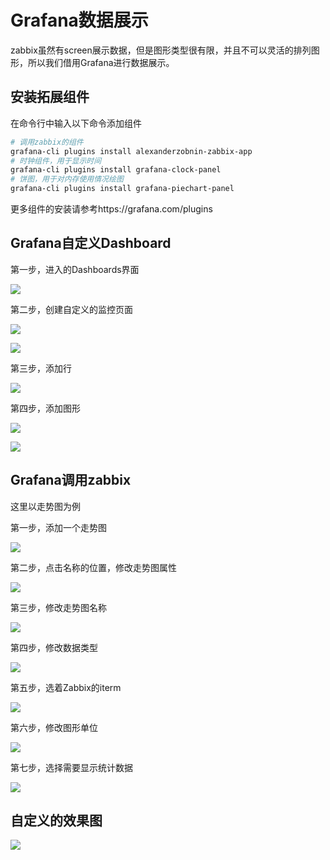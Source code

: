 # Grafana数据展示

zabbix虽然有screen展示数据，但是图形类型很有限，并且不可以灵活的排列图形，所以我们借用Grafana进行数据展示。

## 安装拓展组件

在命令行中输入以下命令添加组件

```bash
# 调用zabbix的组件
grafana-cli plugins install alexanderzobnin-zabbix-app
# 时钟组件，用于显示时间
grafana-cli plugins install grafana-clock-panel
# 饼图，用于对内存使用情况绘图
grafana-cli plugins install grafana-piechart-panel
```

更多组件的安装请参考https://grafana.com/plugins

## Grafana自定义Dashboard

第一步，进入的Dashboards界面

![](Grafana3.png)

第二步，创建自定义的监控页面

![](Grafana4.png)

![](Grafana5.png)

第三步，添加行

![](Grafana6.png)

第四步，添加图形

![](Grafana7.png)

![](Grafana8.png)

## Grafana调用zabbix

这里以走势图为例

第一步，添加一个走势图

![](Grafana9.png)

第二步，点击名称的位置，修改走势图属性

![](Grafana10.png)

第三步，修改走势图名称

![](Grafana11.png)

第四步，修改数据类型

![](Grafana12.png)

第五步，选着Zabbix的iterm

![](Grafana13.png)

第六步，修改图形单位

![](Grafana14.png)

第七步，选择需要显示统计数据

![](Grafana15.png)

## 自定义的效果图

![](Grafana16.png)